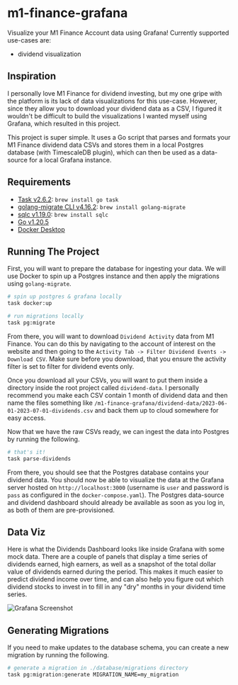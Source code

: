 # m1-finance-grafana

Visualize your M1 Finance Account data using Grafana! Currently supported use-cases are:

- dividend visualization

## Inspiration

I personally love M1 Finance for dividend investing, but my one gripe with the platform is its lack of data visualizations for this use-case. However, since they allow you to download your dividend data as a CSV, I figured it wouldn't be difficult to build the visualizations I wanted myself using Grafana, which resulted in this project.

This project is super simple. It uses a Go script that parses and formats your M1 Finance dividend data CSVs and stores them in a local Postgres database (with TimescaleDB plugin), which can then be used as a data-source for a local Grafana instance.

## Requirements

- [Task v2.6.2](https://taskfile.dev/usage/): `brew install go task`
- [golang-migrate CLI v4.16.2](https://github.com/golang-migrate/migrate): `brew install golang-migrate`
- [sqlc v1.19.0](https://docs.sqlc.dev/en/stable/overview/install.html): `brew install sqlc`
- [Go v1.20.5](https://go.dev/doc/install)
- [Docker Desktop](https://www.docker.com/products/docker-desktop/)

## Running The Project

First, you will want to prepare the database for ingesting your data. We will use Docker to spin up a Postgres instance and then apply the migrations using `golang-migrate`.

```bash
# spin up postgres & grafana locally
task docker:up

# run migrations locally
task pg:migrate
```

From there, you will want to download `Dividend Activity` data from M1 Finance. You can do this by navigating to the account of interest on the website and then going to the `Activity Tab -> Filter Dividend Events -> Download CSV`. Make sure before you download, that you ensure the activity filter is set to filter for dividend events only.

Once you download all your CSVs, you will want to put them inside a directory inside the root project called `dividend-data`. I personally recommend you make each CSV contain 1 month of dividend data and then name the files something like `/m1-finance-grafana/dividend-data/2023-06-01-2023-07-01-dividends.csv` and back them up to cloud somewhere for easy access.

Now that we have the raw CSVs ready, we can ingest the data into Postgres by running the following.

```bash
# that's it!
task parse-dividends
```

From there, you should see that the Postgres database contains your dividend data. You should now be able to visualize the data at the Grafana server hosted on `http://localhost:3000` (username is `user` and password is `pass` as configured in the `docker-compose.yaml`). The Postgres data-source and dividend dashboard should already be available as soon as you log in, as both of them are pre-provisioned.

## Data Viz

Here is what the Dividends Dashboard looks like inside Grafana with some mock data. There are a couple of panels that display a time series of dividends earned, high earners, as well as a snapshot of the total dollar value of dividends earned during the period. This makes it much easier to predict dividend income over time, and can also help you figure out which dividend stocks to invest in to fill in any "dry" months in your dividend time series.

![Grafana Screenshot](https://github.com/wu-json/m1-finance-grafana/assets/45532884/5a9ded82-025e-4594-888d-6df785d3a4a2)

## Generating Migrations

If you need to make updates to the database schema, you can create a new migration by running the following.

```bash
# generate a migration in ./database/migrations directory
task pg:migration:generate MIGRATION_NAME=my_migration
```
